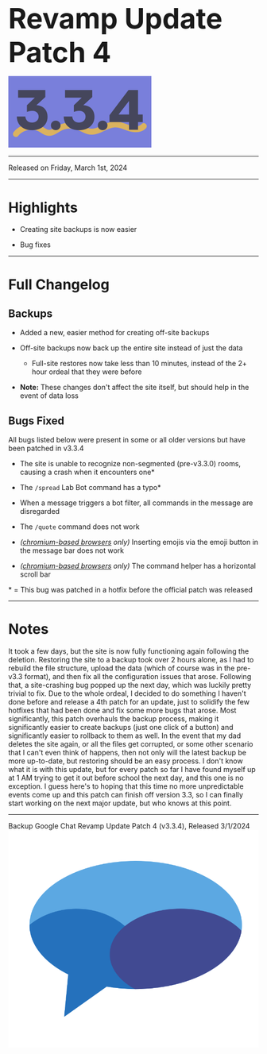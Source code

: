 <h1 style="font-size:4em;margin-bottom:0.25em;">
    Revamp Update Patch 4
</h1>

<img src="/public/v3.3.4.svg" height="10%" alt="v3.3.1">

<hr>

Released on Friday, March 1st, 2024

<hr>

<style>
    h1 {
        font-size: 2em;
    }
</style>

# Highlights

- Creating site backups is now easier

- Bug fixes

<hr>

# Full Changelog

## Backups

- Added a new, easier method for creating off-site backups

- Off-site backups now back up the entire site instead of just the data

  - Full-site restores now take less than 10 minutes, instead of the 2+ hour ordeal that they were before

- **Note:** These changes don't affect the site itself, but should help in the event of data loss

## Bugs Fixed

All bugs listed below were present in some or all older versions but have been patched in v3.3.4

- The site is unable to recognize non-segmented (pre-v3.3.0) rooms, causing a crash when it encounters one*

- The `/spread` Lab Bot command has a typo*

- When a message triggers a bot filter, all commands in the message are disregarded

- The `/quote` command does not work

- *([chromium-based browsers](https://en.wikipedia.org/wiki/Chromium_(web_browser)#Browsers_based_on_Chromium) only)* Inserting emojis via the emoji button in the message bar does not work

- *([chromium-based browsers](https://en.wikipedia.org/wiki/Chromium_(web_browser)#Browsers_based_on_Chromium) only)* The command helper has a horizontal scroll bar

\* = This bug was patched in a hotfix before the official patch was released

<hr>

# Notes

It took a few days, but the site is now fully functioning again following the deletion. Restoring the site to a backup took over 2 hours alone, as I had to rebuild the file structure, upload the data (which of course was in the pre-v3.3 format), and then fix all the configuration issues that arose. Following that, a site-crashing bug popped up the next day, which was luckily pretty trivial to fix. Due to the whole ordeal, I decided to do something I haven't done before and release a 4th patch for an update, just to solidify the few hotfixes that had been done and fix some more bugs that arose. Most significantly, this patch overhauls the backup process, making it significantly easier to create backups (just one click of a button) and significantly easier to rollback to them as well. In the event that my dad deletes the site again, or all the files get corrupted, or some other scenario that I can't even think of happens, then not only will the latest backup be more up-to-date, but restoring should be an easy process. I don't know what it is with this update, but for every patch so far I have found myself up at 1 AM trying to get it out before school the next day, and this one is no exception. I guess here's to hoping that this time no more unpredictable events come up and this patch can finish off version 3.3, so I can finally start working on the next major update, but who knows at this point.

<hr>

Backup Google Chat Revamp Update Patch 4 (v3.3.4), Released 3/1/2024  
<img src="/public/logo.svg" height="10%" alt="Backup Google Chat">
